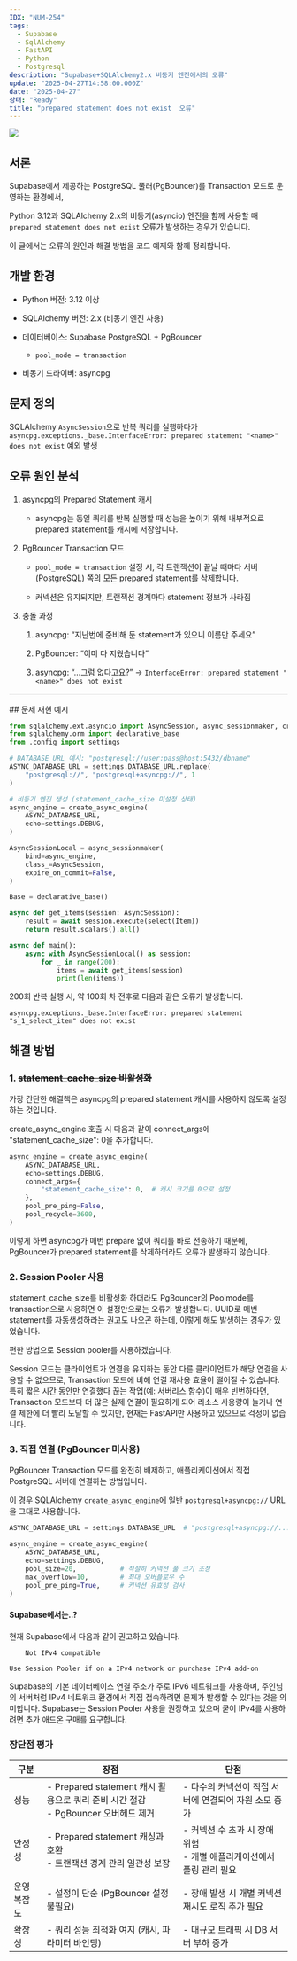```yaml
---
IDX: "NUM-254"
tags:
  - Supabase
  - SqlAlchemy
  - FastAPI
  - Python
  - Postgresql
description: "Supabase+SQLAlchemy2.x 비동기 엔진에서의 오류"
update: "2025-04-27T14:58:00.000Z"
date: "2025-04-27"
상태: "Ready"
title: "prepared statement does not exist  오류"
---
```

![](image1.png)
## 서론

Supabase에서 제공하는 PostgreSQL 풀러(PgBouncer)를 Transaction 모드로 운영하는 환경에서,

Python 3.12과 SQLAlchemy 2.x의 비동기(asyncio) 엔진을 함께 사용할 때 `prepared statement does not exist` 오류가 발생하는 경우가 있습니다.

이 글에서는 오류의 원인과 해결 방법을 코드 예제와 함께 정리합니다.

## 개발 환경

- Python 버전: 3.12 이상

- SQLAlchemy 버전: 2.x (비동기 엔진 사용)

- 데이터베이스: Supabase PostgreSQL + PgBouncer

    - `pool_mode = transaction`

- 비동기 드라이버: asyncpg

## 문제 정의

SQLAlchemy `AsyncSession`으로 반복 쿼리를 실행하다가`asyncpg.exceptions._base.InterfaceError: prepared statement "<name>" does not exist` 예외 발생

## 오류 원인 분석

1. asyncpg의 Prepared Statement 캐시

    - asyncpg는 동일 쿼리를 반복 실행할 때 성능을 높이기 위해 내부적으로 prepared statement를 캐시에 저장합니다. 

1. PgBouncer Transaction 모드

    - `pool_mode = transaction` 설정 시, 각 트랜잭션이 끝날 때마다 서버(PostgreSQL) 쪽의 모든 prepared statement를 삭제합니다.

    - 커넥션은 유지되지만, 트랜잭션 경계마다 statement 정보가 사라짐

1. 충돌 과정

    1. asyncpg: “지난번에 준비해 둔 statement가 있으니 이름만 주세요”

    1. PgBouncer: “이미 다 지웠습니다”

    1. asyncpg: “…그럼 없다고요?” → `InterfaceError: prepared statement "<name>" does not exist`

<hr style="border: none; height: 1px; background-color: #e0e0e0; margin: 16px 0;" />
## 문제 재현 예시

```python
from sqlalchemy.ext.asyncio import AsyncSession, async_sessionmaker, create_async_engine
from sqlalchemy.orm import declarative_base
from .config import settings

# DATABASE_URL 예시: "postgresql://user:pass@host:5432/dbname"
ASYNC_DATABASE_URL = settings.DATABASE_URL.replace(
    "postgresql://", "postgresql+asyncpg://", 1
)

# 비동기 엔진 생성 (statement_cache_size 미설정 상태)
async_engine = create_async_engine(
    ASYNC_DATABASE_URL,
    echo=settings.DEBUG,
)

AsyncSessionLocal = async_sessionmaker(
    bind=async_engine,
    class_=AsyncSession,
    expire_on_commit=False,
)

Base = declarative_base()

async def get_items(session: AsyncSession):
    result = await session.execute(select(Item))
    return result.scalars().all()

async def main():
    async with AsyncSessionLocal() as session:
        for _ in range(200):
            items = await get_items(session)
            print(len(items))
```

200회 반복 실행 시, 약 100회 차 전후로 다음과 같은 오류가 발생합니다.

```plain text
asyncpg.exceptions._base.InterfaceError: prepared statement "s_1_select_item" does not exist
```

## **해결 방법**

### 1. ~~statement\_cache\_size 비활성화~~

가장 간단한 해결책은 asyncpg의 prepared statement 캐시를 사용하지 않도록 설정하는 것입니다.

create\_async\_engine 호출 시 다음과 같이 connect\_args에 "statement\_cache\_size": 0을 추가합니다. 

```python
async_engine = create_async_engine(
    ASYNC_DATABASE_URL,
    echo=settings.DEBUG,
    connect_args={
        "statement_cache_size": 0,  # 캐시 크기를 0으로 설정
    },
    pool_pre_ping=False,
    pool_recycle=3600,
)
```

이렇게 하면 asyncpg가 매번 prepare 없이 쿼리를 바로 전송하기 때문에, PgBouncer가 prepared statement를 삭제하더라도 오류가 발생하지 않습니다.

### 2. Session Pooler 사용

statement\_cache\_size를 비활성화 하더라도 PgBouncer의 Poolmode를 transaction으로 사용하면 이 설정만으로는 오류가 발생합니다. UUID로 매번 statement를 자동생성하라는 권고도 나오곤 하는데, 이렇게 해도 발생하는 경우가 있었습니다. 

편한 방법으로 Session pooler를 사용하겠습니다.

Session 모드는 클라이언트가 연결을 유지하는 동안 다른 클라이언트가 해당 연결을 사용할 수 없으므로, Transaction 모드에 비해 연결 재사용 효율이 떨어질 수 있습니다. 특히 짧은 시간 동안만 연결했다 끊는 작업(예: 서버리스 함수)이 매우 빈번하다면, Transaction 모드보다 더 많은 실제 연결이 필요하게 되어 리소스 사용량이 늘거나 연결 제한에 더 빨리 도달할 수 있지만, 현재는 FastAPI만 사용하고 있으므로 걱정이 없습니다. 

### 3. 직접 연결 (PgBouncer 미사용)

PgBouncer Transaction 모드를 완전히 배제하고, 애플리케이션에서 직접 PostgreSQL 서버에 연결하는 방법입니다.

이 경우 SQLAlchemy `create_async_engine`에 일반 `postgresql+asyncpg://` URL을 그대로 사용합니다.

```python
ASYNC_DATABASE_URL = settings.DATABASE_URL  # "postgresql+asyncpg://..." 그대로 사용

async_engine = create_async_engine(
    ASYNC_DATABASE_URL,
    echo=settings.DEBUG,
    pool_size=20,           # 적절히 커넥션 풀 크기 조정
    max_overflow=10,        # 최대 오버플로우 수
    pool_pre_ping=True,     # 커넥션 유효성 검사
)
```

#### Supabase에서는..?

현재 Supabase에서 다음과 같이 권고하고 있습니다.


        Not IPv4 compatible

    Use Session Pooler if on a IPv4 network or purchase IPv4 add-on

Supabase의 기본 데이터베이스 연결 주소가 주로 IPv6 네트워크를 사용하며, 주인님의 서버처럼 IPv4 네트워크 환경에서 직접 접속하려면 문제가 발생할 수 있다는 것을 의미합니다. Supabase는 Session Pooler 사용을 권장하고 있으며 굳이 IPv4를 사용하려면 추가 애드온 구매를 요구합니다. 

### 장단점 평가

| 구분 | 장점 | 단점 |
| --- | --- | --- |
| 성능 | - Prepared statement 캐시 활용으로 쿼리 준비 시간 절감<br/>- PgBouncer 오버헤드 제거 | - 다수의 커넥션이 직접 서버에 연결되어 자원 소모 증가 |
| 안정성 | - Prepared statement 캐싱과 호환<br/>- 트랜잭션 경계 관리 일관성 보장 | - 커넥션 수 초과 시 장애 위험<br/>- 개별 애플리케이션에서 풀링 관리 필요 |
| 운영 복잡도 | - 설정이 단순 (PgBouncer 설정 불필요) | - 장애 발생 시 개별 커넥션 재시도 로직 추가 필요 |
| 확장성 | - 쿼리 성능 최적화 여지 (캐시, 파라미터 바인딩) | - 대규모 트래픽 시 DB 서버 부하 증가 |



